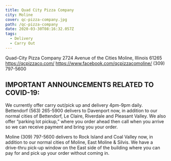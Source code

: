 ```yaml
---
title: Quad City Pizza Company
city: Moline
cover: qc-pizza-company.jpg
path: /qc-pizza-company
date: 2020-03-30T08:16:32.057Z
tags:
  - Delivery
  - Carry Out
---
```


Quad-City Pizza Company
2724 Avenue of the Cities
Moline, Illinois 61265
https://qcpizzaco.com/
https://www.facebook.com/qcpizzacomoline/
(309) 797-5600

## IMPORTANT ANNOUNCEMENTS RELATED TO COVID-19:

We currently offer carry out/pick up and delivery 4pm-9pm daily.
Bettendorf (563) 265-5900 delivers to Davenport now, in addition to our normal cities of Bettendorf, Le Claire, Riverdale and Pleasant Valley. We also offer “parking lot pickup,” where you order ahead then call when you arrive so we can receive payment and bring you your order.

Moline (309) 797-5600 delivers to Rock Island and Coal Valley now, in addition to our normal cities of Moline, East Moline & Silvis. We have a drive-thru pick-up window on the East side of the building where you can pay for and pick up your order without coming in.
